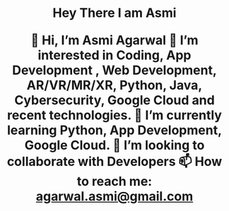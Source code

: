 <div id="header" align="center">  
  <h1>
  Hey There I am Asmi

👋 Hi, I’m Asmi Agarwal
👀 I’m interested in Coding, App Development , Web Development, AR/VR/MR/XR, Python, Java, Cybersecurity, Google Cloud and recent technologies.
🌱 I’m currently learning Python,  App Development, Google Cloud.
💞️ I’m looking to collaborate with Developers
📫 How to reach me: agarwal.asmi@gmail.com

